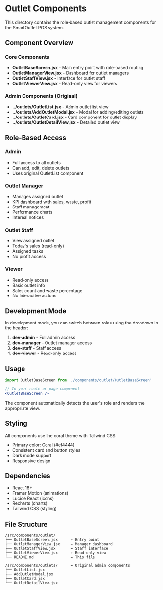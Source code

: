 # Outlet Components

This directory contains the role-based outlet management components for the SmartOutlet POS system.

## Component Overview

### Core Components

- **OutletBaseScreen.jsx** - Main entry point with role-based routing
- **OutletManagerView.jsx** - Dashboard for outlet managers
- **OutletStaffView.jsx** - Interface for outlet staff
- **OutletViewerView.jsx** - Read-only view for viewers

### Admin Components (Original)

- **../outlets/OutletList.jsx** - Admin outlet list view
- **../outlets/AddOutletModal.jsx** - Modal for adding/editing outlets
- **../outlets/OutletCard.jsx** - Card component for outlet display
- **../outlets/OutletDetailView.jsx** - Detailed outlet view

## Role-Based Access

### Admin
- Full access to all outlets
- Can add, edit, delete outlets
- Uses original OutletList component

### Outlet Manager
- Manages assigned outlet
- KPI dashboard with sales, waste, profit
- Staff management
- Performance charts
- Internal notices

### Outlet Staff
- View assigned outlet
- Today's sales (read-only)
- Assigned tasks
- No profit access

### Viewer
- Read-only access
- Basic outlet info
- Sales count and waste percentage
- No interactive actions

## Development Mode

In development mode, you can switch between roles using the dropdown in the header:

1. **dev-admin** - Full admin access
2. **dev-manager** - Outlet manager access
3. **dev-staff** - Staff access
4. **dev-viewer** - Read-only access

## Usage

```jsx
import OutletBaseScreen from './components/outlet/OutletBaseScreen'

// In your route or page component
<OutletBaseScreen />
```

The component automatically detects the user's role and renders the appropriate view.

## Styling

All components use the coral theme with Tailwind CSS:
- Primary color: Coral (#ef4444)
- Consistent card and button styles
- Dark mode support
- Responsive design

## Dependencies

- React 18+
- Framer Motion (animations)
- Lucide React (icons)
- Recharts (charts)
- Tailwind CSS (styling)

## File Structure

```
/src/components/outlet/
├── OutletBaseScreen.jsx      ← Entry point
├── OutletManagerView.jsx     ← Manager dashboard
├── OutletStaffView.jsx       ← Staff interface
├── OutletViewerView.jsx      ← Read-only view
└── README.md                 ← This file

/src/components/outlets/      ← Original admin components
├── OutletList.jsx
├── AddOutletModal.jsx
├── OutletCard.jsx
└── OutletDetailView.jsx
``` 